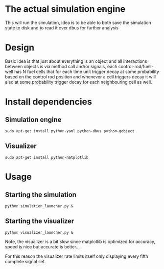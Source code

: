 # The actual simulation engine

This will run the simulation, idea is to be able to both save the simulation state to disk and to read it over dbus for further analysis

# Design

Basic idea is that just about everything is an object and all interactions between objects is via method call and/or signals,  each control-rod/fuell-well has N fuel cells that for each time unit trigger decay at some probability based on the control rod position and whenever a cell triggers decay it will also at some probability trigger decay for each neighbouring cell as well.

# Install dependencies

## Simulation engine

    sudo apt-get install python-yaml python-dbus python-gobject

## Visualizer

    sudo apt-get install python-matplotlib

# Usage


## Starting the simulation

    python simulation_launcher.py &

## Starting the visualizer

    python visualizer_launcher.py &

Note, the visualizer is a bit slow since matplotlib is optimized for accuracy, speed is nice but accurate is better...

For this reason the visualizer rate limits itself only displaying every fifth complete signal set.

